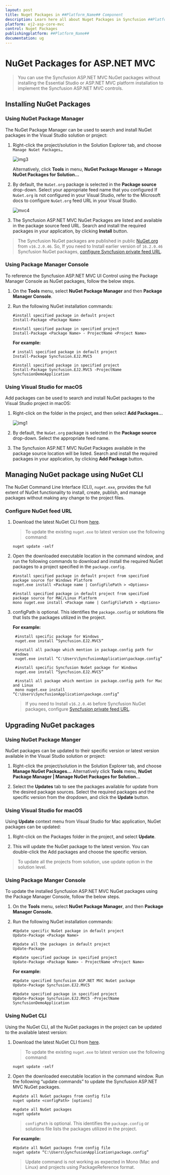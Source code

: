 ```yaml
---
layout: post
title: Nuget Packages in ##Platform_Name## Component
description: Learn here all about Nuget Packages in Syncfusion ##Platform_Name## component and more.
platform: ej2-asp-core-mvc
control: Nuget Packages
publishingplatform: ##Platform_Name##
documentation: ug
---
```


# NuGet Packages for ASP.NET MVC

> You can use the Syncfusion ASP.NET MVC NuGet packages without installing the Essential Studio or ASP.NET MVC platform installation to implement the Syncfusion ASP.NET MVC controls.

## Installing NuGet Packages

### Using NuGet Package Manager

The NuGet Package Manager can be used to search and install NuGet packages in the Visual Studio solution or project:

1. Right-click the project/solution in the Solution Explorer tab, and choose `Manage NuGet Packages…`

    ![img3](images/nuget1.png)

    Alternatively, click **Tools** in menu, **NuGet Package Manager -> Manage NuGet Packages for Solution...**

2. By default, the `NuGet.org` package is selected in the **Package source** drop-down. Select your appropriate feed name that you configured If `NuGet.org` is not configured in your Visual Studio, refer to the Microsoft docs to configure `NuGet.org` feed URL in your Visual Studio.

     ![mvc4](images/nuget2.png)

3. The Syncfusion ASP.NET MVC NuGet Packages are listed and available in the package source feed URL. Search and install the required packages in your application, by clicking **Install** button.

> The Syncfusion NuGet packages are published in public [NuGet.org](https://www.nuget.org/) from `v16.2.0.46`. So, If you need to Install earlier version of `16.2.0.46` Syncfusion NuGet packages, [configure Syncfusion private feed URL](https://help.syncfusion.com/extension/syncfusion-nuget-packages/nuget-packages#syncfusion-nuget-feed-url-configuration).

### Using Package Manager Console

To reference the Syncfusion ASP.NET MVC UI Control using the Package Manager Console as NuGet packages, follow the below steps.

1. On the **Tools** menu, select **NuGet Package Manager** and then **Package Manager Console**.

2. Run the following NuGet installation commands:

    ```
    #install specified package in default project
    Install-Package <Package Name>

    #install specified package in specified project
    Install-Package <Package Name> - ProjectName <Project Name>
    ```

    **For example:**

    ```
    # install specified package in default project
    Install-Package Syncfusion.EJ2.MVC5

    #install specified package in specified project
    Install-Package Syncfusion.EJ2.MVC5 -ProjectName SyncfusionDemoApplication
    ```

### Using Visual Studio for macOS

Add packages can be used to search and install NuGet packages to the Visual Studio project in macOS:

1. Right-click on the folder in the project, and then select **Add Packages…**

    ![img1](images/nuget3.png)

2. By default, the `NuGet.org` package is selected in the **Package source** drop-down. Select the appropriate feed name.

3. The Syncfusion ASP.NET MVC NuGet Packages available in the package source location will be listed. Search and install the required packages in your application, by clicking **Add Package** button.

## Managing NuGet package using NuGet CLI

The NuGet Command Line Interface (CLI), `nuget.exe`, provides the full extent of NuGet functionality to install, create, publish, and manage packages without making any change to the project files.

### Configure NuGet feed URL

1. Download the latest NuGet CLI from [here](https://dist.nuget.org/win-x86-commandline/latest/nuget.exe).

    >  To update the existing `nuget.exe` to latest version use the following command:

    ```
    nuget update -self
    ```

2. Open the downloaded executable location in the command window, and run the following commands to download and install the required NuGet packages to a project specified in the `package.config`.

    ```
    #install specified package in default project from specified package source for Windows Platform
    nuget.exe install <Package name | ConfigFilePath > <Options>

    #install specified package in default project from specified package source for MAC/Linux Platform
    mono nuget.exe install <Package name | ConfigFilePath > <Options>

    ```

3. configPath is optional. This identifies the `package.config` or solutions file that lists the packages utilized in the project.

   **For example:**

   ```
    #install specific package for Windows
    nuget.exe install “Syncfusion.EJ2.MVC5”

    #install all package which mention in package.config path for Windows
    nuget.exe install “C:\Users\SyncfusionApplication\package.config”
  
    #install specific Syncfusion NuGet package for Windows
    nuget.exe install “Syncfusion.EJ2.MVC5”

    #install all package which mention in package.config path for Mac and Linux
    mono nuget.exe install “C:\Users\SyncfusionApplication\package.config”

    ```

   > If you need to Install `v16.2.0.46` before Syncfusion NuGet packages, configure [Syncfusion private feed URL](https://help.syncfusion.com/extension/syncfusion-nuget-packages/nuget-packages#syncfusion-nuget-feed-url-configuration).

## Upgrading NuGet packages

### Using NuGet Package Manger

NuGet packages can be updated to their specific version or latest version available in the Visual Studio solution or project:

1. Right-click the project/solution in the Solution Explorer tab, and choose **Manage NuGet Packages…** Alternatively
click **Tools** menu, **NuGet Package Manager | Manage NuGet Packages for Solution…**

2. Select the **Updates** tab to see the packages available for update from the desired package sources. Select the required packages and the specific version from the dropdown, and click the **Update** button.

<!-- markdownlint-disable MD024 -->

### Using Visual Studio for macOS

Using **Update** context menu from Visual Studio for Mac application, NuGet packages can be updated:

1. Right-click on the Packages folder in the project, and select **Update**.

2. This will update the NuGet package to the latest version. You can double-click the Add packages and choose the specific version.

> To update all the projects from solution, use update option in the solution level.

### Using Package Manger Console

To update the installed Syncfusion ASP.NET MVC NuGet packages using the Package Manager Console, follow the below steps.

1. On the **Tools** menu, select **NuGet Package Manager**, and then **Package Manager Console.**

2. Run the following NuGet installation commands:

    ```
    #Update specific NuGet package in default project
    Update-Package <Package Name>

    #Update all the packages in default project
    Update-Package

    #Update specified package in specified project
    Update-Package <Package Name> - ProjectName <Project Name>
    ```

    **For example:**

    ```
    #Update specified Syncfusion ASP.NET MVC NuGet package
    Update-Package Syncfusion.EJ2.MVC5

    #Update specified package in specified project
    Update-Package Syncfusion.EJ2.MVC5 -ProjectName SyncfusionDemoApplication
    ```

### Using NuGet CLI

Using the NuGet CLI, all the NuGet packages in the project can be updated to the available latest version:

1. Download the latest NuGet CLI from [here](https://dist.nuget.org/win-x86-commandline/latest/nuget.exe).

    > To update the existing `nuget.exe` to latest version use the following command:

    ```
    nuget update -self
    ```

2. Open the downloaded executable location in the command window. Run the following “update commands” to update the Syncfusion ASP.NET MVC NuGet packages.

    ```
    #update all NuGet packages from config file
    nuget update <configPath> [options]

    #update all NuGet packages
    nuget update
    ```

    > `configPath` is optional. This identifies the `package.config` or solutions file lists the packages utilized in the project.

    **For example:**

    ```
    #Update all NuGet packages from config file
    nuget update “C:\Users\SyncfusionApplication\package.config”
    ```

    > Update command is not working as expected in Mono (Mac and Linux) and projects using PackageReference format.
